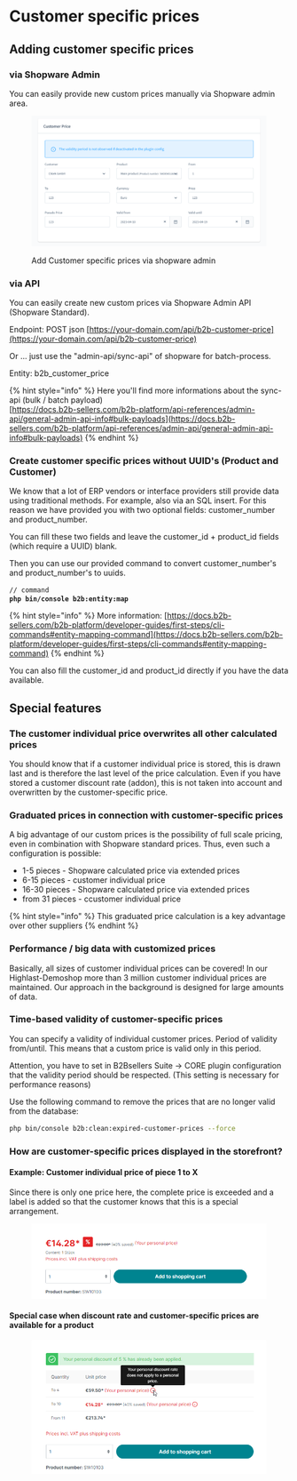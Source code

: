 # Customer specific prices

## Adding customer specific prices

### via Shopware Admin

You can easily provide new custom prices manually via Shopware admin area.

<figure><img src="../../.gitbook/assets/image (4).png" alt=""><figcaption><p>Add Customer specific prices via shopware admin</p></figcaption></figure>

### via API

You can easily create new custom prices via Shopware Admin API (Shopware Standard).&#x20;

Endpoint: POST json [https://your-domain.com/api/b2b-customer-price](https://your-domain.com/api/b2b-customer-price)

Or ... just use the "admin-api/sync-api" of shopware for batch-process.

Entity: b2b\_customer\_price

{% hint style="info" %}
Here you'll find more informations about the sync-api (bulk / batch payload)\
[https://docs.b2b-sellers.com/b2b-platform/api-references/admin-api/general-admin-api-info#bulk-payloads](https://docs.b2b-sellers.com/b2b-platform/api-references/admin-api/general-admin-api-info#bulk-payloads)
{% endhint %}

### Create customer specific prices without UUID's (Product and Customer)

We know that a lot of ERP vendors or interface providers still provide data using traditional methods. For example, also via an SQL insert. For this reason we have provided you with two optional fields: customer\_number and product\_number.

You can fill these two fields and leave the customer\_id + product\_id fields (which require a UUID) blank.

Then you can use our provided command to convert customer\_number's and product\_number's to uuids.

<pre><code>// command
<strong>php bin/console b2b:entity:map
</strong></code></pre>

{% hint style="info" %}
More information: [https://docs.b2b-sellers.com/b2b-platform/developer-guides/first-steps/cli-commands#entity-mapping-command](https://docs.b2b-sellers.com/b2b-platform/developer-guides/first-steps/cli-commands#entity-mapping-command)
{% endhint %}

You can also fill the customer\_id and product\_id directly if you have the data available.

## Special features

### The customer individual price overwrites all other calculated prices

You should know that if a customer individual price is stored, this is drawn last and is therefore the last level of the price calculation. Even if you have stored a customer discount rate (addon), this is not taken into account and overwritten by the customer-specific price.

### Graduated prices in connection with customer-specific prices

A big advantage of our custom prices is the possibility of full scale pricing, even in combination with Shopware standard prices. Thus, even such a configuration is possible:

* 1-5 pieces - Shopware calculated price via extended prices
* 6-15 pieces - customer individual price
* 16-30 pieces - Shopware calculated price via extended prices
* from 31 pieces - ccustomer individual price

{% hint style="info" %}
This graduated price calculation is a key advantage over other suppliers
{% endhint %}

### Performance / big data with customized prices

Basically, all sizes of customer individual prices can be covered! In our Highlast-Demoshop more than 3 million customer individual prices are maintained. Our approach in the background is designed for large amounts of data.

### Time-based validity of customer-specific prices

You can specify a validity of individual customer prices. Period of validity from/until. This means that a custom price is valid only in this period.

Attention, you have to set in B2Bsellers Suite -> CORE plugin configuration that the validity period should be respected. (This setting is necessary for performance reasons)

Use the following command to remove the prices that are no longer valid from the database:&#x20;

```bash
php bin/console b2b:clean:expired-customer-prices --force
```

### How are customer-specific prices displayed in the storefront?



#### Example: Customer individual price of piece 1 to X

Since there is only one price here, the complete price is exceeded and a label is added so that the customer knows that this is a special arrangement.

<figure><img src="../../.gitbook/assets/image (5) (1).png" alt=""><figcaption></figcaption></figure>

#### Special case when discount rate and customer-specific prices are available for a product

<figure><img src="../../.gitbook/assets/image.png" alt=""><figcaption></figcaption></figure>
